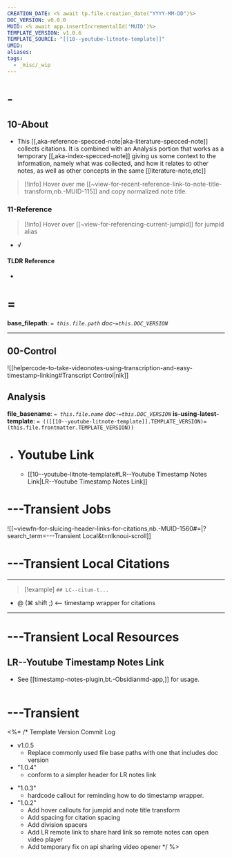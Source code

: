 ```yaml
---
CREATION_DATE: <% await tp.file.creation_date("YYYY-MM-DD")%>
DOC_VERSION: v0.0.0
MUID: <% await app.insertIncrementalId('MUID')%>
TEMPLATE_VERSION: v1.0.6
TEMPLATE_SOURCE: "[[10--youtube-litnote-template]]"
UMID: 
aliases: 
tags:
  - _misc/_wip
---
```


# -

## 10-About

* This [[,aka-reference-specced-note|aka-literature-specced-note]] collects citations. It is combined with an Analysis portion that works as a temporary [[,aka-index-specced-note]] giving us some context to the information, namely what was collected, and how it relates to other notes, as well as other concepts in the same [[literature-note,etc]]


> [!info] Hover over me [[~view-for-recent-reference-link-to-note-title-transform,nb.-MUID-115]] and copy normalized note title.

### 11-Reference

> [!info] Hover over [[~view-for-referencing-current-jumpid]] for jumpid alias

* √ 

#### TLDR Reference

* 


# =

**base_filepath**: *`= this.file.path`* *doc-`=this.DOC_VERSION`*

---



## 00-Control

![[helpercode-to-take-videonotes-using-transcription-and-easy-timestamp-linking#Transcript Control|nlk]]


## Analysis

**file_basename**: *`= this.file.name`* *doc-`=this.DOC_VERSION`*
**is-using-latest-template**: `= (([[10--youtube-litnote-template]].TEMPLATE_VERSION)=(this.file.frontmatter.TEMPLATE_VERSION)) `

* # Youtube Link
  * [[10--youtube-litnote-template#LR--Youtube Timestamp Notes Link|LR--Youtube Timestamp Notes Link]]

# ---Transient Jobs

![[~viewfn-for-sluicing-header-links-for-citations,nb.-MUID-1560#=|?search_term=---Transient Local&t=nlknoui-scroll]]

# ---Transient Local Citations

---

> [!example] `## LC--citum-t...`
* @ (⌘ shift ;) <-- timestamp wrapper for citations

---




# ---Transient Local Resources

## LR--Youtube Timestamp Notes Link

* See [[timestamp-notes-plugin,bt.-Obsidianmd-app,]] for usage.

```Place-youtube-url-in-me: timestamp-url
```

# ---Transient

<%*
/* Template Version Commit Log
* v1.0.5
  * Replace commonly used file base paths with one that includes doc version
* "1.0.4"
  * conform to a simpler header for LR notes link
- "1.0.3"
  - hardcode callout for reminding how to do timestamp wrapper.
- "1.0.2"
  - Add hover callouts for jumpid and note title transform
  - Add spacing for citation spacing
  - Add division spacers
  - Add LR remote link to share hard link so remote notes can open video player
  - Add temporary fix on api sharing video opener
*/
%>
